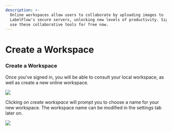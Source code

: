 ```yaml
---
description: >-
  Online workspaces allow users to collaborate by uploading images to
  LabelFlow's secure servers, unlocking new levels of productivity. Sign up to
  use these collaborative tools for free now.
---
```


# Create a Workspace

### Create a Workspace

Once you've signed in, you will be able to consult your local workspace, as well as create a new online workspace.&#x20;

![](<../../.gitbook/assets/Screenshot 2021-12-29 at 12.44.00.png>)

Clicking on _create workspace_ will prompt you to choose a name for your new workspace. The workspace name can be modified in the settings tab later on.

![](<../../.gitbook/assets/Screenshot 2021-12-29 at 12.44.20.png>)
